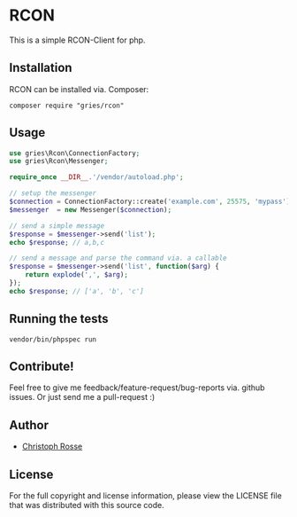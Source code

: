 RCON
========

This is a simple RCON-Client for php.

Installation
------------

RCON can be installed via. Composer:

    composer require "gries/rcon"

Usage
-----------
```php
use gries\Rcon\ConnectionFactory;
use gries\Rcon\Messenger;

require_once __DIR__.'/vendor/autoload.php';

// setup the messenger
$connection = ConnectionFactory::create('example.com', 25575, 'mypass');
$messenger  = new Messenger($connection);

// send a simple message
$response = $messenger->send('list');
echo $response; // a,b,c

// send a message and parse the command via. a callable
$response = $messenger->send('list', function($arg) {
    return explode(',', $arg);
});
echo $response; // ['a', 'b', 'c']
```
Running the tests
-----------------
    vendor/bin/phpspec run

Contribute!
-----------
Feel free to give me feedback/feature-request/bug-reports via. github issues.
Or just send me a pull-request :)


Author
------

- [Christoph Rosse](http://twitter.com/griesx)

License
-------

For the full copyright and license information, please view the LICENSE file that was distributed with this source code.
